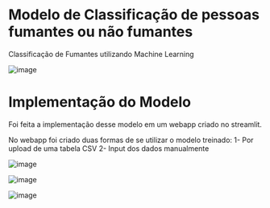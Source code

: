 # Modelo de Classificação de pessoas fumantes ou não fumantes

Classificação de Fumantes utilizando Machine Learning

![image](https://user-images.githubusercontent.com/87080266/155069390-85b08fd4-c72d-4f5e-87ea-0592c94e4875.png)

# Implementação do Modelo

Foi feita a implementação desse modelo em um webapp criado no streamlit.

No webapp foi criado duas formas de se utilizar o modelo treinado:
1- Por upload de uma tabela CSV
2- Input dos dados manualmente

![image](https://user-images.githubusercontent.com/87080266/155069708-670647b2-159a-4cf2-a590-3fcfe1d3ba34.png)




![image](https://user-images.githubusercontent.com/87080266/155068325-a4d92542-c9d2-4f48-8b07-169f61b63626.png)





![image](https://user-images.githubusercontent.com/87080266/155068658-645fbfa4-dc41-435d-a4ca-662299b90b0a.png)

